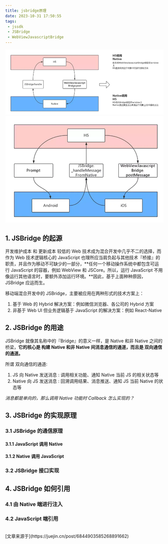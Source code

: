 ```yaml
---
title: jsbridge原理
date: 2023-10-31 17:50:55
tags:
 - jssdk
 - JSBridge
 - WebViewJavascriptBridge
---
```



<img src="/img/jsbridge1.webp" width="auto" />

<img src="/img/jsbridge2.awebp" width="auto" />

## 1. JSBridge 的起源
开发维护成本 和 更新成本 较低的 Web 技术成为混合开发中几乎不二的选择，而作为 Web 技术逻辑核心的 JavaScript 也理所应当肩负起与其他技术『桥接』的职责，并且作为移动不可缺少的一部分，**任何一个移动操作系统中都包含可运行 JavaScript 的容器，例如 WebView 和 JSCore。所以，运行 JavaScript 不用像运行其他语言时，要额外添加运行环境。**因此，基于上面种种原因，JSBridge 应运而生。

移动端混合开发中的 JSBridge，主要被应用在两种形式的技术方案上：

1. 基于 Web 的 Hybrid 解决方案：例如微信浏览器、各公司的 Hybrid 方案
2. 非基于 Web UI 但业务逻辑基于 JavaScript 的解决方案：例如 React-Native


## 2. JSBridge 的用途
JSBridge 就像其名称中的『Bridge』的意义一样，是 Native 和非 Native 之间的桥梁，**它的核心是 构建 Native 和非 Native 间消息通信的通道，而且是 双向通信的通道。**

所谓 双向通信的通道:

1. JS 向 Native 发送消息 : 调用相关功能、通知 Native 当前 JS 的相关状态等
2. Native 向 JS 发送消息 : 回溯调用结果、消息推送、通知 JS 当前 Native 的状态等

*消息都是单向的，那么调用 Native 功能时 Callback 怎么实现的？*

## 3. JSBridge 的实现原理

### 3.1 JSBridge 的通信原理

#### 3.1.1 JavaScript 调用 Native

#### 3.1.2 Native 调用 JavaScript

### 3.2 JSBridge 接口实现

## 4. JSBridge 如何引用

### 4.1 由 Native 端进行注入

### 4.2 JavaScript 端引用




<br />
[文章来源于](https://juejin.cn/post/6844903585268891662)